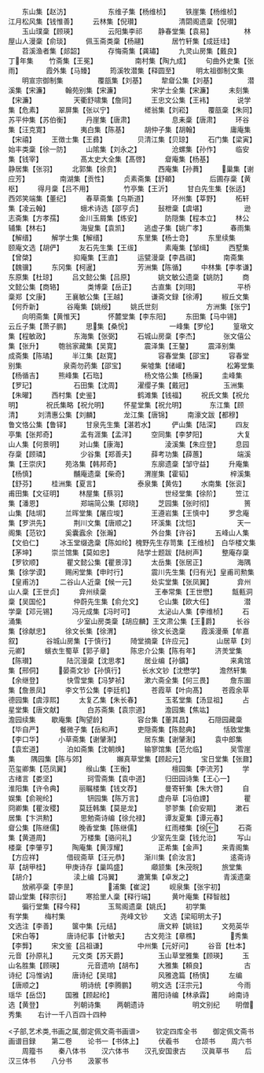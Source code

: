 <!-- { "loadSidebar": true } -->
　　东山集【赵汸】　　　　　　东维子集【杨维桢】
　　铁崖集【杨维桢】　　　　　江月松风集【钱惟善】
　　云林集【倪瓉】　　　　　　清閟阁遗稾【倪瓉】
　　玉山璞稾【顾瑛】　　　　　云阳集李祁
　　静春堂集【袁易】　　　　　林屋山人漫稾【俞琰】
　　佩玉斋类稾【杨翮】　　　　居竹轩集【成廷珪】
　　苕溪渔者集【郯韶】　　　　存悔斋集【龚璛】
　　九灵山房集【戴良】　　　　丁年集
　　竹斋集【王冕】　　　　　　南村集【陶九成】
　　句曲外史集【张雨】　　　　霞外集【马臻】
　　筠溪牧潜集【释圆至】　　　明太祖御制文集
　　明宣宗御制集　　　　　覆瓿集【刘基】
　　犂睂公集【刘基】　　　　　潜溪集【宋濂】
　　翰苑别集【宋濂】　　　　　宋学士全集【宋濂】
　　未刻集【宋濂】　　　　　　天衢舒啸集【詹同】
　　王忠文公集【王袆】　　　　说学集【危素】
　　翠屏集【张以宁】　　　　　槎翁集【刘崧】
　　覆瓿稾【朱同】　　　　　　苏平仲集【苏伯衡】
　　丹崖集【唐肃】　　　　　　息耒稾【唐肃】
　　环谷集【汪克寛】　　　　　夷白集【陈基】
　　胡仲子集【胡翰】　　　　　庸庵集【宋禧】
　　王徴士集【王彞】　　　　　贝清江集【贝琼】
　　石门集【梁寅】　　　　　　始丰类稾【徐一防】
　　山隂集【刘永之】　　　　　沧螺集【孙作】
　　临安集【钱宰】　　　　　　髙太史大全集【髙啓】
　　睂庵集【杨基】　　　　　　静居集【张羽】
　　北郭集【徐贲】　　　　　　西庵集【孙蕡】
　　巢集【谢应芳】　　　　　南湖集【贡性】
　　贞素斋集【舒頔】　　　　　后圃存稾【黄枢】
　　得月稾【吕不用】　　　　　竹亭集【王沂】
　　甘白先生集【张适】　　　　西郊笑端集【董纪】
　　春草斋集【乌斯道】　　　　环州集【莘野】
　　柘轩集【凌云翰】　　　　　蛾术诗选【邵亨贞】
　　鼔枻稾【虞堪】　　　　　　逊志斋集【方孝孺】
　　金川玉屑集【练安】　　　　防隠集【程本立】
　　林公辅集【林右】　　　　　海叟集【袁凯】
　　逃虚子集【姚广孝】　　　　春雨集【解缙】
　　解学士集【解缙】　　　　　东里集【杨士竒】
　　东里续集　　　　　　　颐庵文选【胡俨】
　　友石先生集【王绂】　　　　素庵集【邹缉】
　　西墅集【曾棨】　　　　　　抑庵集【王直】
　　运甓漫稾【李昌祺】　　　　南斋集【魏骥】
　　东冈集【柯暹】　　　　　　芳洲集【陈循】
　　中林集【李孝谦】　　　　　东原集【杜琼】
　　吕文懿公集【吕原】　　　　姚文敏公遗稾【姚防】
　　商文懿公集【商辂】　　　　类博稾【岳正】
　　古直集【刘珝】　　　　　　平桥稾郑【文康】
　　王襄敏公集【王越】　　　　谦斋文録【徐溥】
　　椒丘文集【何乔新】　　　　谷庵集【姚绶】
　　姚氏世刻　　　　　　　方洲集【张宁】
　　向明斋集【黄惟天】　　　　怀麓堂集【李东阳】
　　东田集【马中锡】　　　　　云丘子集【萧子鹏】
　　思集【桑恱】　　　　　　一峰集【罗伦】
　　篁墩文集【程敏政】　　　　东海集【张弼】
　　石城山房稾【李杰】　　　　张文僖公集【张升】
　　匏翁家藏集【吴寛】　　　　震泽集【王鏊】
　　震泽别集　　　　　　　成斋集【陈璚】
　　半江集【赵寛】　　　　　　容春堂集【邵宝】
　　容春堂别集　　　　　　泉斋勿药集【邵宝】
　　柴墟集【储巏】　　　　　　松筹堂集【杨循吉】
　　熊峰集【石珤】　　　　　　杨文恪公集【杨廉】
　　圭峰集【罗玘】　　　　　　石田集【沈周】
　　濯缨子集【戴冠】　　　　　玉洲集【朱曜】
　　西村集【史鉴】　　　　　　鹤滩集【钱福】
　　祝氏文集【祝允明】　　　　祝氏集略【祝允明】
　　怀星堂集【祝允明】　　　　东江集【顾清】
　　刘清惠公集【刘麟】　　　　龙江集【唐锦】
　　南濠文跋【都穆】　　　　　鲁文恪公集【鲁铎】
　　甘泉先生集【湛若水】　　　俨山集【陆深】
　　四友亭集【张邦奇】　　　　孟有涯集【孟洋】
　　空同集【李梦阳】　　　　　大复山人集【何景明】
　　对山集【康海】　　　　　　淩溪集【朱应登】
　　息园存稾【顾璘】　　　　　少谷集【郑善夫】
　　薛考功集【薛蕙】　　　　　端溪集【王崇庆】
　　苑洛集【韩邦奇】　　　　　东廓遗稾【邹守益】
　　升庵集【杨慎】　　　　　　黼庵遗稾【柴奇】
　　渭崖集【霍韬】　　　　　　梓溪集【舒芬】
　　桂洲集【夏言】　　　　　　泰泉集【黄佐】
　　水南集【张衮】　　　　　　甫田集【文征明】
　　林屋集【蔡羽】　　　　　　世经堂集【徐阶】
　　笠江集【潘恩】　　　　　　郑端简公集【郑晓】
　　芝园集【张时彻】　　　　　篑山集【陆垹】
　　兰晖堂集【屠应埈】　　　　王遵岩集【王慎中】
　　罗念庵集【罗洪先】　　　　荆川文集【唐顺之】
　　环溪集【沈恺】　　　　　　天一阁集【范钦】
　　奚囊蠧余【张瀚】　　　　　外台集【许谷】
　　五峰山人集【文伯仁】　　　冰玉堂缀逸稾【陈如纶】槐野先生存笥集【王维桢】　白华楼文集【茅坤】
　　崇兰馆集【莫如忠】　　　　陆学士题跋【陆树声】
　　整庵存稾【罗钦顺】　　　　瞿文懿公集【瞿景淳】
　　太岳集【张居正】　　　　　海隅集【徐学谟】
　　赐闲堂集【申时行】　　　　震川先生集【归有光】皇甫司勲集【皇甫汸】　　　二谷山人近稾【候一元】
　　处实堂集【张凤翼】　　　　弇州山人稾【王世贞】
　　弇州续稾　　　　　　　王奉常集【王世懋】
　　甔甀洞稾【吴国伦】　　　　仲蔚先生集【俞允文】
　　仑山集【欧大任】　　　　　潜学稾【邓元锡】
　　冯元成集【冯时可】　　　　太泌山人集【李维桢】
　　石涌集　　　　　　　　少室山房类稾【胡应麟】王文肃公集【王爵】　　　长谷集【徐献忠】
　　徐文长集【徐渭】　　　　　徐文长逸稾
　　霞溪漫槀【牟嘉叙】　　　　谷城山房集【于慎行】
　　陭堂摘稾【许应元】　　　　山居草【刘元卿】
　　蠙衣生蜀草【郭子章】　　　陈忠介公集【陈有年】
　　济羙堂集【陈瓉】　　　　　陆沉漫稾【沈思孝】
　　居业编【孙鑛】　　　　　　来禽馆集【邢侗】
　　晏斋文钞【孙慎行】　　　长水文钞【沈懋学】
　　澹然轩集【余继登】　　　　快雪堂集【冯梦祯】
　　漱六斋全集【何三畏】　　　詹东圗集【詹景凤】
　　李文节公集【李廷机】　　　苍霞草【叶向髙】
　　苍霞余草　　　　　　　德园集【虞淳熙】
　　太复乙集【朱长春】　　　　玉茗堂集【汤显祖】
　　占星堂集【唐文献】　　　　白苏斋集【袁宗道】
　　澹园集【焦竑】　　　　　　澹园续集
　　歇庵集【陶望龄】　　　　　容台集【董其昌】
　　石隠园藏稾【毕自严】　　　餐微子集【岳和声】
　　吏隠斋集【陈懿典】　　　　恬致堂集【李口华】
　　小草斋集【谢肈淛】　　　　居东集【谢肈淛】
　　袁中郎集【袁宏道】　　　　泊如斋集【沈朝焕】
　　输寥馆集【范允临】　　　　吴雪崖集
　　隅园集【陈与郊】　　　　　嬾真草堂集【顾起元】
　　宝日堂集【张鼐】　　　　　范玺卿集【范凤翼】
　　缑山集【王衡】　　　　　　檀园集【李流芳】
　　学古绪言【娄坚】　　　　　珂雪斋集【袁中道】
　　归田园诗集【王心一】　　　淮阳集【许令典】
　　丽瞩楼集【钱文荐】　　　　曼寄轩集【朱大啓】
　　自娱集【俞琬纶】　　　　　钘园集【陈万言】
　　虚舟草【冯伯諲】　　　　　瞿冏卿集【瞿汝稷】
　　莫廷韩集【莫是龙】　　　　翏翏集【俞安期】
　　漱石居集【卞洪勲】　　　　思勉斋诗编【徐允禄】
　　谭友夏集【谭元春】　　　　睂公集【陈继儒】
　　晚香堂集【陈继儒】　　　　红雨楼集【徐】
　　石斋集【黄道周】　　　　　万楼集【骆问礼】
　　少室先生稾【钱允治】　　　写山楼稾【李肇亨】
　　陶庵集【黄淳耀】　　　　　正希集【金声】
　　来青阁集【方应祥】　　　　借砚斋草【汪元恭】
　　渐川集【俞汝言】　　　　　逺斋诗草【胡甲桂】
　　甲庚诗存【巢鸣盛】　　　　顑颔集【朱茂晥】
　　旅堂集【胡介】　　　　　　渎上编【冯翼】
　　漉篱集【卓发之】　　　　　青溪遗稾
　　放鹇亭稾【李昰】　　　　　浦集【崔淀】
　　岘泉集【张宇初】　　　　　碧山堂集【释宗衍】
　　寒拾里人稾【释行端】　　　黄叶庵集【释智舷】
　　徧行堂集【释今释】　　　　玉鸳阁遗稾【姚氏】
　　初学集　　　　　　　　有学集
　　梅村集　　　　　　　　尧峰文钞
　　文选【梁昭明太子】　　　　文选注【李善】
　　箧中集【元结】　　　　　　唐文粹【姚铉】
　　文苑英华【宋白等】　　　　唐诗纪事【计敏夫】
　　古文苑注【章樵】　　　　　秀集【李龏】
　　宋文鉴【吕祖谦】　　　　　中州集【元好问】
　　谷音【杜本】　　　　　　　元音【孙原礼】
　　元文类【苏天爵】　　　　　玉山草堂雅集【顾瑛】
　　玉山名胜集【顾瑛】　　　　元音遗响【胡布】
　　大雅集【頼良】　　　　　　古诗纪【冯惟讷】
　　唐诗纪【吴琯】　　　　　　风雅逸篇【杨慎】
　　左编【唐顺之】　　　　　　明诗统【李腾鹏】
　　明文选【汪宗元】　　　　　今雨瑶华【岳岱】
　　国雅【顾起纶】　　　　　　莆阳诗编【林承霖】
　　岭南诗选【黄登】　　　　　列朝诗集
　　两朝遗诗　　　　　　　明文别纪
　　明僧秀集
　　右计一千八百四十四种

<子部,艺术类,书画之属,御定佩文斋书画谱>
　　钦定四库全书
　　御定佩文斋书画谱目録
　　第二卷
　　论书一【书体上】
　　伏羲书
　　仓颉书
　　周六书
　　周籀书
　　秦八体书
　　汉六体书
　　汉孔安国隶古
　　汉眞草书
　　后汉三体书
　　八分书
　　汲冢书
